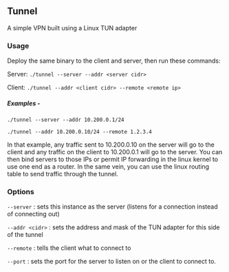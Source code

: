 
## Tunnel

A simple VPN built using a Linux TUN adapter

### Usage

Deploy the same binary to the client and server, then run these commands:

Server: `./tunnel --server --addr <server cidr>`

Client: `./tunnel --addr <client cidr> --remote <remote ip>`

##### Examples -

`./tunnel --server --addr 10.200.0.1/24`

`./tunnel --addr 10.200.0.10/24 --remote 1.2.3.4`

In that example, any traffic sent to 10.200.0.10 on the server will go to the client and any traffic on the client to 10.200.0.1 will go to the server.  You can then bind servers to those IPs or permit IP forwarding in the linux kernel to use one end as a router.  In the same vein, you can use the linux routing table to send traffic through the tunnel.

### Options

`--server` : sets this instance as the server (listens for a connection instead of connecting out)

`--addr <cidr>` : sets the address and mask of the TUN adapter for this side of the tunnel

`--remote` : tells the client what to connect to

`--port` : sets the port for the server to listen on or the client to connect to.

